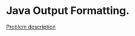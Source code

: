 # Java Output Formatting.

[Problem description](https://www.hackerrank.com/challenges/java-output-formatting)
